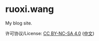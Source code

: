 # ruoxi.wang
My blog site.

许可协议/License: [CC BY-NC-SA 4.0](http://creativecommons.org/licenses/by-nc-sa/4.0/) ([中文](https://creativecommons.org/licenses/by-nc-sa/4.0/deed.zh))